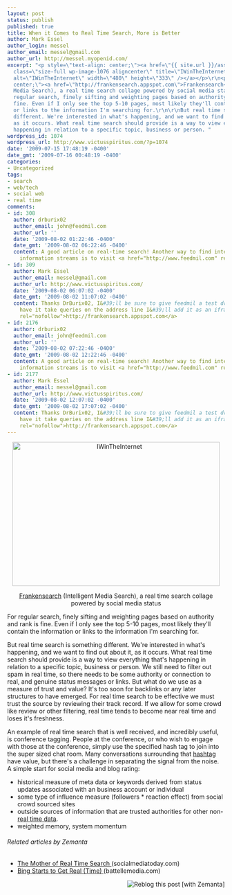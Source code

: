 ```yaml
---
layout: post
status: publish
published: true
title: When it Comes to Real Time Search, More is Better
author: Mark Essel
author_login: messel
author_email: messel@gmail.com
author_url: http://messel.myopenid.com/
excerpt: "<p style=\"text-align: center;\"><a href=\"{{ site.url }}/assets/2009/07/IWinTheInternet.jpg\"><img
  class=\"size-full wp-image-1076 aligncenter\" title=\"IWinTheInternet\" src=\"{{ site.url }}/assets/2009/07/IWinTheInternet.jpg\"
  alt=\"IWinTheInternet\" width=\"480\" height=\"333\" /></a></p>\r\n<p style=\"text-align:
  center;\"><a href=\"http://frankensearch.appspot.com\">Frankensearch</a> (Intelligent
  Media Search), a real time search collage powered by social media status</p>\r\n\r\nFor
  regular search, finely sifting and weighting pages based on authority and rank is
  fine. Even if I only see the top 5-10 pages, most likely they'll contain the information
  or links to the information I'm searching for.\r\n\r\nBut real time search is something
  different. We're interested in what's happening, and we want to find out about it,
  as it occurs. What real time search should provide is a way to view everything that's
  happening in relation to a specific topic, business or person. "
wordpress_id: 1074
wordpress_url: http://www.victusspiritus.com/?p=1074
date: '2009-07-15 17:48:19 -0400'
date_gmt: '2009-07-16 00:48:19 -0400'
categories:
- Uncategorized
tags:
- search
- web/tech
- social web
- real time
comments:
- id: 308
  author: drburix02
  author_email: john@feedmil.com
  author_url: ''
  date: '2009-08-02 01:22:46 -0400'
  date_gmt: '2009-08-02 06:22:46 -0400'
  content: A good article on real-time search! Another way to find interesting real-time
    information streams is to visit <a href="http://www.feedmil.com" rel="nofollow">http://www.feedmil.com</a>
- id: 309
  author: Mark Essel
  author_email: messel@gmail.com
  author_url: http://www.victusspiritus.com/
  date: '2009-08-02 06:07:02 -0400'
  date_gmt: '2009-08-02 11:07:02 -0400'
  content: Thanks DrBurix02, I&#39;ll be sure to give feedmil a test drive. If I can
    have it take queries on the address line I&#39;ll add it as an iframe to <a href="http://frankensearch.appspot.com"
    rel="nofollow">http://frankensearch.appspot.com</a>
- id: 2176
  author: drburix02
  author_email: john@feedmil.com
  author_url: ''
  date: '2009-08-02 07:22:46 -0400'
  date_gmt: '2009-08-02 12:22:46 -0400'
  content: A good article on real-time search! Another way to find interesting real-time
    information streams is to visit <a href="http://www.feedmil.com" rel="nofollow">http://www.feedmil.com</a>
- id: 2177
  author: Mark Essel
  author_email: messel@gmail.com
  author_url: http://www.victusspiritus.com/
  date: '2009-08-02 12:07:02 -0400'
  date_gmt: '2009-08-02 17:07:02 -0400'
  content: Thanks DrBurix02, I&#39;ll be sure to give feedmil a test drive. If I can
    have it take queries on the address line I&#39;ll add it as an iframe to <a href="http://frankensearch.appspot.com"
    rel="nofollow">http://frankensearch.appspot.com</a>
---
```

<p style="text-align: center;"><a href="{{ site.url }}/assets/2009/07/IWinTheInternet.jpg"><img class="size-full wp-image-1076 aligncenter" title="IWinTheInternet" src="{{ site.url }}/assets/2009/07/IWinTheInternet.jpg" alt="IWinTheInternet" width="480" height="333" /></a></p>
<p style="text-align: center;"><a href="http://frankensearch.appspot.com">Frankensearch</a> (Intelligent Media Search), a real time search collage powered by social media status</p>
<p>For regular search, finely sifting and weighting pages based on authority and rank is fine. Even if I only see the top 5-10 pages, most likely they'll contain the information or links to the information I'm searching for.</p>
<p>But real time search is something different. We're interested in what's happening, and we want to find out about it, as it occurs. What real time search should provide is a way to view everything that's happening in relation to a specific topic, business or person. <a id="more"></a><a id="more-1074"></a>We still need to filter out spam in real time, so there needs to be some authority or connection to real, and genuine status messages or links. But what do we use as a measure of trust and value? It's too soon for backlinks or any later structures to have emerged. For real time search to be effective we must trust the source by reviewing their track record. If we allow for some crowd like review or other filtering, real time tends to become near real time and loses it's freshness.</p>
<p>An example of real time search that is well received, and incredibly useful, is conference tagging. People at the conference, or who wish to engage with those at the conference, simply use the specified hash tag to join into the super sized chat room. Many conversations surrounding that <a class="zem_slink" title="Tag (metadata)" rel="wikipedia" href="http://en.wikipedia.org/wiki/Tag_%28metadata%29">hashtag</a> have value, but there's a challenge in separating the signal from the noise. A simple start for social media and blog rating:</p>
<ul>
<li>historical measure of meta data or keywords derived from status updates associated with an business account or individual</li>
<li>some type of influence measure (followers * reaction effect) from social crowd sourced sites</li>
<li>outside sources of information that are trusted authorities for other non-<a class="zem_slink" title="Real-time data" rel="wikipedia" href="http://en.wikipedia.org/wiki/Real-time_data">real time data</a>.</li>
<li>weighted memory, system momentum</li>
</ul>
<h6 class="zemanta-related-title" style="font-size: 1em;">Related articles by Zemanta</h6>
<ul class="zemanta-article-ul">
<li class="zemanta-article-ul-li"><a href="http://www.socialmediatoday.com/SMC/106771"> The Mother of Real Time Search </a> (socialmediatoday.com)</li>
<li class="zemanta-article-ul-li"><a href="http://battellemedia.com/archives/004955.php"> Bing Starts to Get Real (Time) </a> (battellemedia.com)</li>
</ul>
<div class="zemanta-pixie" style="margin-top: 10px; height: 15px;"><a class="zemanta-pixie-a" title="Reblog this post [with Zemanta]" href="http://reblog.zemanta.com/zemified/054a8418-f1bd-4800-b5d8-2b0953e6c6f3/"><img class="zemanta-pixie-img" style="border: none; float: right;" src="http://img.zemanta.com/reblog_e.png?x-id=054a8418-f1bd-4800-b5d8-2b0953e6c6f3" alt="Reblog this post [with Zemanta]" /></a><span class="zem-script more-related pretty-attribution"><script src="http://static.zemanta.com/readside/loader.js" type="text/javascript"></script></span></div>
